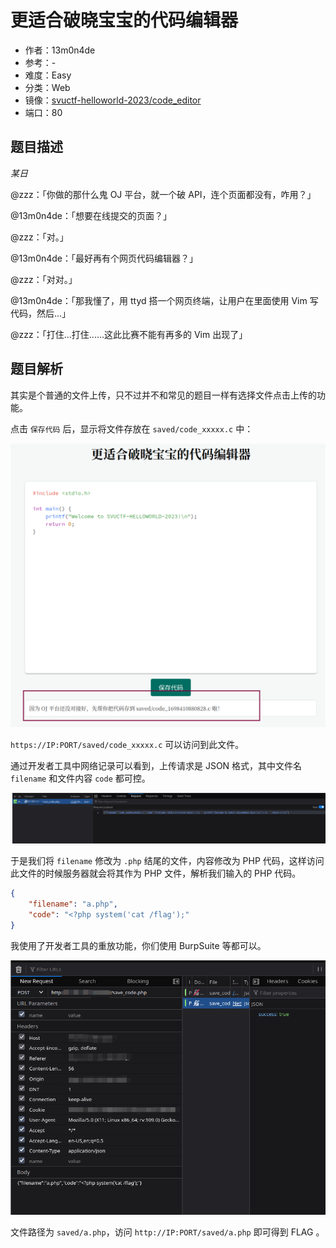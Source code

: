 # 更适合破晓宝宝的代码编辑器

- 作者：13m0n4de
- 参考：-
- 难度：Easy
- 分类：Web
- 镜像：[svuctf-helloworld-2023/code_editor](https://ghcr.io/svuctf/svuctf-helloworld-2023/code_editor)
- 端口：80

## 题目描述

*某日*

@zzz：「你做的那什么鬼 OJ 平台，就一个破 API，连个页面都没有，咋用？」

@13m0n4de：「想要在线提交的页面？」

@zzz：「对。」

@13m0n4de：「最好再有个网页代码编辑器？」

@zzz：「对对。」

@13m0n4de：「那我懂了，用 ttyd 搭一个网页终端，让用户在里面使用 Vim 写代码，然后...」

@zzz：「打住...打住......这此比赛不能有再多的 Vim 出现了」

## 题目解析

其实是个普通的文件上传，只不过并不和常见的题目一样有选择文件点击上传的功能。

点击 `保存代码` 后，显示将文件存放在 `saved/code_xxxxx.c` 中：

![save_code](writeup/images/save_code.png)

`https://IP:PORT/saved/code_xxxxx.c` 可以访问到此文件。

通过开发者工具中网络记录可以看到，上传请求是 JSON 格式，其中文件名 `filename` 和文件内容 `code` 都可控。

![post_data](writeup/images/post_data.png)

于是我们将 `filename` 修改为 `.php` 结尾的文件，内容修改为 PHP 代码，这样访问此文件的时候服务器就会将其作为 PHP 文件，解析我们输入的 PHP 代码。

```json
{
    "filename": "a.php",
    "code": "<?php system('cat /flag');"
}
```

我使用了开发者工具的重放功能，你们使用 BurpSuite 等都可以。

![shell](writeup/images/shell.png)

文件路径为 `saved/a.php`，访问 `http://IP:PORT/saved/a.php` 即可得到 FLAG 。